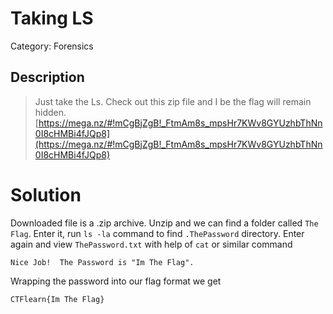 # Taking LS
Category: Forensics

## Description

> Just take the Ls. Check out this zip file and I be the flag will remain hidden. [https://mega.nz/#!mCgBjZgB!_FtmAm8s_mpsHr7KWv8GYUzhbThNn0I8cHMBi4fJQp8](https://mega.nz/#!mCgBjZgB!_FtmAm8s_mpsHr7KWv8GYUzhbThNn0I8cHMBi4fJQp8)


# Solution

Downloaded file is a .zip archive. Unzip and we can find a folder called `The Flag`. Enter it, run `ls -la` command to find `.ThePassword` directory. Enter again and view `ThePassword.txt` with help of `cat` or similar command
```
Nice Job!  The Password is "Im The Flag".
```
Wrapping the password into our flag format we get
```
CTFlearn{Im The Flag}
```